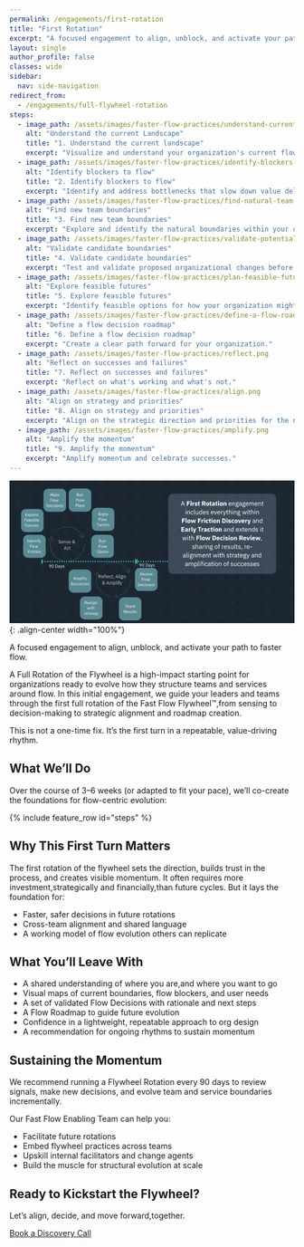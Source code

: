 ```yaml
---
permalink: /engagements/first-rotation
title: "First Rotation"
excerpt: "A focused engagement to align, unblock, and activate your path to faster flow."
layout: single
author_profile: false
classes: wide
sidebar:
  nav: side-navigation
redirect_from:
  - /engagements/full-flywheel-rotation
steps:
  - image_path: /assets/images/faster-flow-practices/understand-current-landscape.png
    alt: "Understand the current Landscape"
    title: "1. Understand the current landscape"
    excerpt: "Visualize and understand your organization's current flow patterns and boundaries."
  - image_path: /assets/images/faster-flow-practices/identify-blockers-to-flow.png
    alt: "Identify blockers to flow"
    title: "2. Identify blockers to flow"
    excerpt: "Identify and address bottlenecks that slow down value delivery."
  - image_path: /assets/images/faster-flow-practices/find-natural-team-boundaries.png
    alt: "Find new team boundaries"
    title: "3. Find new team boundaries"
    excerpt: "Explore and identify the natural boundaries within your organization."
  - image_path: /assets/images/faster-flow-practices/validate-potential-boundaries.png
    alt: "Validate candidate boundaries"
    title: "4. Validate candidate boundaries"
    excerpt: "Test and validate proposed organizational changes before implementation."
  - image_path: /assets/images/faster-flow-practices/plan-feasible-futures.png
    alt: "Explore feasible futures"
    title: "5. Explore feasible futures"
    excerpt: "Identify feasible options for how your organization might evolve."
  - image_path: /assets/images/faster-flow-practices/define-a-flow-roadmap.png
    alt: "Define a flow decision roadmap"
    title: "6. Define a flow decision roadmap"
    excerpt: "Create a clear path forward for your organization."
  - image_path: /assets/images/faster-flow-practices/reflect.png
    alt: "Reflect on successes and failures"
    title: "7. Reflect on successes and failures"
    excerpt: "Reflect on what's working and what's not."
  - image_path: /assets/images/faster-flow-practices/align.png
    alt: "Align on strategy and priorities"
    title: "8. Align on strategy and priorities"
    excerpt: "Align on the strategic direction and priorities for the next 90 days."
  - image_path: /assets/images/faster-flow-practices/amplify.png
    alt: "Amplify the momentum"
    title: "9. Amplify the momentum"
    excerpt: "Amplify momentum and celebrate successes."
---
```


![First Rotation](/assets/images/engagements/first-rotation.gif){: .align-center width="100%"}

A focused engagement to align, unblock, and activate your path to faster flow.

A Full Rotation of the Flywheel is a high-impact starting point for organizations ready to evolve how they structure teams and services around flow. In this initial engagement, we guide your leaders and teams through the first full rotation of the Fast Flow Flywheel™️,from sensing to decision-making to strategic alignment and roadmap creation.

This is not a one-time fix. It’s the first turn in a repeatable, value-driving rhythm.

## What We’ll Do

Over the course of 3–6 weeks (or adapted to fit your pace), we’ll co-create the foundations for flow-centric evolution:

{% include feature_row id="steps" %}

## Why This First Turn Matters

The first rotation of the flywheel sets the direction, builds trust in the process, and creates visible momentum. It often requires more investment,strategically and financially,than future cycles. But it lays the foundation for:

- Faster, safer decisions in future rotations
- Cross-team alignment and shared language
- A working model of flow evolution others can replicate

## What You’ll Leave With

- A shared understanding of where you are,and where you want to go
- Visual maps of current boundaries, flow blockers, and user needs
- A set of validated Flow Decisions with rationale and next steps
- A Flow Roadmap to guide future evolution
- Confidence in a lightweight, repeatable approach to org design
- A recommendation for ongoing rhythms to sustain momentum

## Sustaining the Momentum

We recommend running a Flywheel Rotation every 90 days to review signals, make new decisions, and evolve team and service boundaries incrementally.

Our Fast Flow Enabling Team can help you:

- Facilitate future rotations
- Embed flywheel practices across teams
- Upskill internal facilitators and change agents
- Build the muscle for structural evolution at scale

## Ready to Kickstart the Flywheel?

Let’s align, decide, and move forward,together.

[Book a Discovery Call](/discovery-call)

<!-- [Download the Engagement Overview PDF](/assets/pdf/kickstart-your-flywheel.pdf) -->
